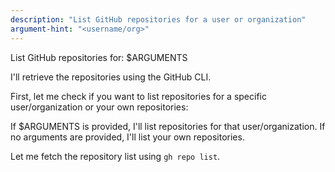 ```yaml
---
description: "List GitHub repositories for a user or organization"
argument-hint: "<username/org>"
---
```


List GitHub repositories for: $ARGUMENTS

I'll retrieve the repositories using the GitHub CLI.

First, let me check if you want to list repositories for a specific user/organization or your own repositories:

If $ARGUMENTS is provided, I'll list repositories for that user/organization.
If no arguments are provided, I'll list your own repositories.

Let me fetch the repository list using `gh repo list`.